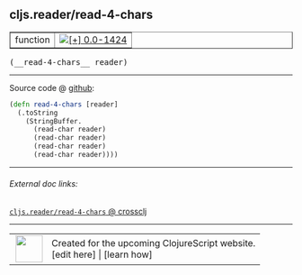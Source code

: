 ## cljs.reader/read-4-chars



 <table border="1">
<tr>
<td>function</td>
<td><a href="https://github.com/cljsinfo/cljs-api-docs/tree/0.0-1424"><img valign="middle" alt="[+] 0.0-1424" title="Added in 0.0-1424" src="https://img.shields.io/badge/+-0.0--1424-lightgrey.svg"></a> </td>
</tr>
</table>


 <samp>
(__read-4-chars__ reader)<br>
</samp>

---







Source code @ [github](https://github.com/clojure/clojurescript/blob/r2850/src/cljs/cljs/reader.cljs#L173-L179):

```clj
(defn read-4-chars [reader]
  (.toString
    (StringBuffer.
      (read-char reader)
      (read-char reader)
      (read-char reader)
      (read-char reader))))
```

<!--
Repo - tag - source tree - lines:

 <pre>
clojurescript @ r2850
└── src
    └── cljs
        └── cljs
            └── <ins>[reader.cljs:173-179](https://github.com/clojure/clojurescript/blob/r2850/src/cljs/cljs/reader.cljs#L173-L179)</ins>
</pre>

-->

---



###### External doc links:

[`cljs.reader/read-4-chars` @ crossclj](http://crossclj.info/fun/cljs.reader.cljs/read-4-chars.html)<br>

---

 <table>
<tr><td>
<img valign="middle" align="right" width="48px" src="http://i.imgur.com/Hi20huC.png">
</td><td>
Created for the upcoming ClojureScript website.<br>
[edit here] | [learn how]
</td></tr></table>

[edit here]:https://github.com/cljsinfo/cljs-api-docs/blob/master/cljsdoc/cljs.reader/read-4-chars.cljsdoc
[learn how]:https://github.com/cljsinfo/cljs-api-docs/wiki/cljsdoc-files

<!--

This information was too distracting to show to readers, but I'll leave it
commented here since it is helpful to:

- pretty-print the data used to generate this document
- and show how to retrieve that data



The API data for this symbol:

```clj
{:ns "cljs.reader",
 :name "read-4-chars",
 :type "function",
 :signature ["[reader]"],
 :source {:code "(defn read-4-chars [reader]\n  (.toString\n    (StringBuffer.\n      (read-char reader)\n      (read-char reader)\n      (read-char reader)\n      (read-char reader))))",
          :title "Source code",
          :repo "clojurescript",
          :tag "r2850",
          :filename "src/cljs/cljs/reader.cljs",
          :lines [173 179]},
 :full-name "cljs.reader/read-4-chars",
 :full-name-encode "cljs.reader/read-4-chars",
 :history [["+" "0.0-1424"]]}

```

Retrieve the API data for this symbol:

```clj
;; from Clojure REPL
(require '[clojure.edn :as edn])
(-> (slurp "https://raw.githubusercontent.com/cljsinfo/cljs-api-docs/catalog/cljs-api.edn")
    (edn/read-string)
    (get-in [:symbols "cljs.reader/read-4-chars"]))
```

-->
